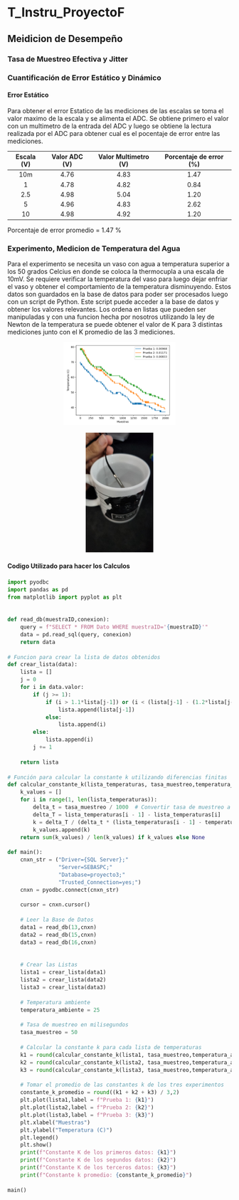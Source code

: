 # T_Instru_ProyectoF

## Meidicion de Desempeño
### Tasa de Muestreo Efectiva y Jitter

### Cuantificación de Error Estático y Dinámico
#### Error Estático

Para obtener el error Estatico de las mediciones de las escalas se toma el valor maximo de la escala y se alimenta el ADC. Se obtiene primero el valor con un multimetro de la entrada del ADC y luego se obtiene la lectura realizada por el ADC para obtener cual es el pocentaje de error entre las mediciones. 

| Escala (V) | Valor ADC (V) | Valor Multimetro (V) | Porcentaje de error (%) |
|:----------:|:-------------:|:--------------------:|:-----------------------:|
|     10m    |      4.76     |         4.83         |           1.47          |
|      1     |      4.78     |         4.82         |           0.84          |
|     2.5    |      4.98     |         5.04         |           1.20          |
|      5     |      4.96     |         4.83         |           2.62          |
|     10     |      4.98     |         4.92         |           1.20          |

Porcentaje de error promedio = 1.47 %

### Experimento, Medicion de Temperatura del Agua
Para el experimento se necesita un vaso con agua a temperatura superior a los 50 grados Celcius en donde se coloca la thermocupla a una escala de 10mV. Se requiere verificar la temperatura del vaso para luego dejar enfriar el vaso y obtener el comportamiento de la temperatura disminuyendo. Estos datos son guardados en la base de datos para poder ser procesados luego con un script de Python. Este script puede acceder a la base de datos y obtener los valores relevantes. Los ordena en listas que pueden ser manipuladas y con una funcion hecha por nosotros utilizando la ley de Newton de la temperatura se puede obtener el valor de K para 3 distintas mediciones junto con el K promedio de las 3 mediciones. 

<p align="center">
<img src="./images/graph.png" alt="Graficas Obtenidas de los 3 Experimentos" style="width:50%;" />
</p>
<p align="center">
<img src="./images/exp.jpg" alt="Demostracion de la termocupla en el agua" style="width:30%;" />
</p>

#### Codigo Utilizado para hacer los Calculos
```python 
import pyodbc
import pandas as pd
from matplotlib import pyplot as plt


def read_db(muestraID,conexion):
    query = f"SELECT * FROM Dato WHERE muestraID='{muestraID}'"
    data = pd.read_sql(query, conexion)
    return data

# Funcion para crear la lista de datos obtenidos
def crear_lista(data):
    lista = []
    j = 0
    for i in data.valor:
        if (j >= 1):
            if (i > 1.1*lista[j-1]) or (i < (lista[j-1] - (1.2*lista[j-1]-lista[j-1]))):
                lista.append(lista[j-1])
            else:
                lista.append(i)
        else:
            lista.append(i)
        j += 1

    return lista

# Función para calcular la constante k utilizando diferencias finitas
def calcular_constante_k(lista_temperaturas, tasa_muestreo,temperatura_ambiente):
    k_values = []
    for i in range(1, len(lista_temperaturas)):
        delta_t = tasa_muestreo / 1000  # Convertir tasa de muestreo a segundos
        delta_T = lista_temperaturas[i - 1] - lista_temperaturas[i]
        k = delta_T / (delta_t * (lista_temperaturas[i - 1] - temperatura_ambiente))
        k_values.append(k)
    return sum(k_values) / len(k_values) if k_values else None

def main():
    cnxn_str = ("Driver={SQL Server};"
                "Server=SEBASPC;"
                "Database=proyecto3;"
                "Trusted_Connection=yes;")
    cnxn = pyodbc.connect(cnxn_str)

    cursor = cnxn.cursor()

    # Leer la Base de Datos
    data1 = read_db(13,cnxn)
    data2 = read_db(15,cnxn)
    data3 = read_db(16,cnxn)


    # Crear las Listas
    lista1 = crear_lista(data1)
    lista2 = crear_lista(data2)
    lista3 = crear_lista(data3)

    # Temperatura ambiente
    temperatura_ambiente = 25

    # Tasa de muestreo en milisegundos
    tasa_muestreo = 50

    # Calcular la constante k para cada lista de temperaturas
    k1 = round(calcular_constante_k(lista1, tasa_muestreo,temperatura_ambiente),5)
    k2 = round(calcular_constante_k(lista2, tasa_muestreo,temperatura_ambiente),5)
    k3 = round(calcular_constante_k(lista3, tasa_muestreo,temperatura_ambiente),5)

    # Tomar el promedio de las constantes k de los tres experimentos
    constante_k_promedio = round((k1 + k2 + k3) / 3,2)
    plt.plot(lista1,label = f"Prueba 1: {k1}")
    plt.plot(lista2,label = f"Prueba 2: {k2}")
    plt.plot(lista3,label = f"Prueba 3: {k3}")
    plt.xlabel("Muestras")
    plt.ylabel("Temperatura (C)")
    plt.legend()
    plt.show()
    print(f"Constante K de los primeros datos: {k1}")
    print(f"Constante K de los segundos datos: {k2}")
    print(f"Constante K de los terceros datos: {k3}")
    print(f"Constante k promedio: {constante_k_promedio}")

main()
```
